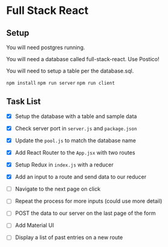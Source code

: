 # Full Stack React

## Setup

You will need postgres running.

You will need a database called full-stack-react.
Use Postico!

You will need to setup a table per the database.sql.

`npm install`
`npm run server`
`npm run client`

## Task List

- [x] Setup the database with a table and sample data
- [x] Check server port in `server.js` and `package.json`
- [x] Update the `pool.js` to match the database name
- [x] Add React Router to the `App.jsx` with two routes
- [x] Setup Redux in `index.js` with a reducer
- [x] Add an input to a route and send data to our reducer
- [ ] Navigate to the next page on click
- [ ] Repeat the process for more inputs (could use more detail)
- [ ] POST the data to our server on the last page of the form
- [ ] Add Material UI
- [ ] Display a list of past entries on a new route



